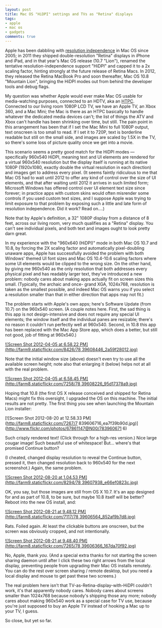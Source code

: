 ```yaml
---
layout: post
title: Mac OS "HiDPI" settings and TVs as "Retina" displays
tags:
- apple
- mac os
- gadgets
comments: true
---
```

Apple has been dabbling with [resolution
independence](http://en.wikipedia.org/wiki/Resolution_independence) in Mac OS
since 2005; in 2011 they shipped double-resolution "Retina" displays in iPhone
and iPad, and in that year's Mac OS release (10.7 "Lion"), renamed the
tentative resolution-independence support "HiDPI" and capped it to a 2x
scaling factor, hinting strongly at the future release of Retina Macs. In
2012, they released the Retina MacBook Pro and soon thereafter, Mac OS 10.8
"Mountain Lion", bringing the HiDPI modes out from behind the developer tools
and debug flags.

My question was whether Apple would ever make Mac OS usable for media-watching
purposes, connected to an HDTV, aka an
[HTPC](http://en.wikipedia.org/wiki/Home_theater_PC). Connected to our living
room 1080P LCD TV, we have an Apple TV, an Xbox 360, and a Mac Mini; the Mac
is there as an HTPC basically to handle whatever the dedicated media devices
can't; the list of things the ATV and Xbox can't handle has been shrinking
over time, but still. The pain point in this arrangement has been that if I
set the Mac Mini to full 1080P output, text onscreen is too small to read. If
I set it to 720P, text is borderline readable but still on the small side, and
images are scaled by 1.5X in the TV, so there's some loss of picture quality
once we get into a movie.

This scenario seems a pretty good match for the HiDPI modes — specifically
960x540 HiDPI, meaning text and UI elements are rendered for a virtual 960x540
resolution but the display itself is running at its native 1080P (1920x1080,
exactly double the virtual resolution in each direction) and images get to
address every pixel. (It seems faintly ridiculous to me that Mac OS had to
wait until 2012 to offer any kind of control over the size of UI elements, and
that after waiting until 2012 it arrives in such limited form; Microsoft
Windows has offered control over UI element text size since forever; in
practice apps with custom skins would often misrender some controls if you
used custom text sizes, and I suppose Apple was trying to limit exposure to
that problem by exposing such a little and late form of resolution
independence. Did it work? Read on….)

Note that by Apple's definition, a 32" 1080P display from a distance of 8
feet, across our living room, very much qualifies as a "Retina" display. You
can't see individual pixels, and both text and images ought to look pretty
darn great.

In my experience with the "960x640 (HiDPI)" mode in both Mac OS 10.7 and 10.8,
by forcing the 2X scaling factor and automatically pixel-doubling unaware
apps, Apple has successfully avoided the problem with both Windows' themed UI
font sizes and Mac OS 10.4-10.6 scaling factors where some UI elements would
be clipped to the wrong size. On the other hand, by giving me 960x540 as the
only resolution that both addresses every physical pixel and has readably
larger text, they've introduced a new problem: nobody cares about making apps
actually fit on screen sizes this small. (Typically, the archaic and once-
grand XGA, 1024x768, resolution is taken as the smallest possible, and indeed
Mac OS warns you if you select a resolution smaller than that in either
direction that apps may not fit.)

The problem starts with Apple's own apps; here's Software Update (from 10.7)
on the 960x540 screen. (A couple notes here. First, the sad thing is this app
is not design-intensive and does not require any special UI elements; the
window itself and the individual panes are resizable; there's no reason it
couldn't run perfectly well at 960x540. Second, in 10.8 this app has been
replaced with the Mac App Store app, which does a better, but still not good,
job of fitting at 960x540.)

[![Screen Shot 2012-04-05 at 6.58.22 PM](http://farm9.staticflickr.com/8426/78
39608446_2a59f28012.jpg)](http://www.flickr.com/photos/67861147@N00/7839608446
)

Note that the initial window size (above) doesn't even try to use all the
available screen height; note also that enlarging it (below) helps not at all
with the real problem.

[![Screen Shot 2012-04-05 at 6.58.45 PM](http://farm8.staticflickr.com/7258/78
39608226_95d17378a9.jpg)](http://www.flickr.com/photos/67861147@N00/7839608226
)

Hoping that 10.8 (the first OS X release conceived and shipped for Retina
Macs) might fix this oversight, I upgraded the OS on this machine. The initial
results are not pretty. The first thing you see when launching the Mountain
Lion installer:

[![Screen Shot 2012-08-20 at 12.58.33 PM](http://farm8.staticflickr.com/7267/7
839606716_ea7f39b90d.jpg)](http://www.flickr.com/photos/67861147@N00/783960671
6)

Such crisply rendered text! (Click through for a high-res version.) Nice large
cougar image! Such beautiful use of whitespace! But… where's that promised
Continue button?

(I cheated, changed display resolution to reveal the Continue button, pressed
it, then changed resolution back to 960x540 for the next screenshot.) Again,
the same problem.

[![Screen Shot 2012-08-20 at 1.04.53 PM](http://farm9.staticflickr.com/8294/78
39607938_e66ef0823c.jpg)](http://www.flickr.com/photos/67861147@N00/7839607938
)

OK, you say, but those images are still from OS X 10.7. It's an app designed
for and as part of 10.8, to be sure, but maybe 10.8 itself will be better?
Reboot into the new OS install, and:

[![Screen Shot 2012-08-21 at 9.48.12 PM](http://farm8.staticflickr.com/7117/78
39606564_852af9b7d8.jpg)](http://www.flickr.com/photos/67861147@N00/7839606564
)

Rats. Foiled again. At least the clickable buttons are onscreen, but the
screen was obviously cropped, and not intentionally.

[![Screen Shot 2012-08-21 at 9.48.40 PM](http://farm8.staticflickr.com/7265/78
39606366_167da70f92.jpg)](http://www.flickr.com/photos/67861147@N00/7839606366
)

No, Apple, thank _you_. (And a special extra thanks for not starting the
screen sharing daemon until after I click these two right arrows from the
local display, preventing people from upgrading their Mac OS installs
remotely. You can do the rest over screen sharing / remote desktop, but you
need a local display and mouse to get past these two screens.)

The real problem here isn't that TV-as-Retina-display-with-HiDPI couldn't
work, it's that apparently nobody cares. Nobody cares about screens smaller
than 1024x768 because nobody's shipping those any more; nobody cares about
making 960x540 work as a special case for TV use, because you're just supposed
to buy an Apple TV instead of hooking a Mac up to your TV, I guess.

So close, but yet so far.


